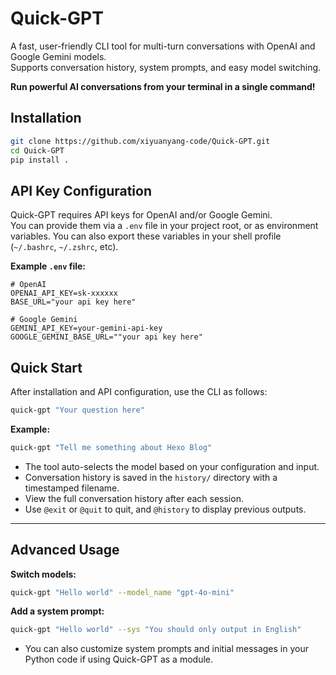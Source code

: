 # Quick-GPT

A fast, user-friendly CLI tool for multi-turn conversations with OpenAI and Google Gemini models.  
Supports conversation history, system prompts, and easy model switching.

**Run powerful AI conversations from your terminal in a single command!**


## Installation

```bash
git clone https://github.com/xiyuanyang-code/Quick-GPT.git
cd Quick-GPT
pip install .
```


## API Key Configuration

Quick-GPT requires API keys for OpenAI and/or Google Gemini.  
You can provide them via a `.env` file in your project root, or as environment variables. You can also export these variables in your shell profile (`~/.bashrc`, `~/.zshrc`, etc).

**Example `.env` file:**
```env
# OpenAI
OPENAI_API_KEY=sk-xxxxxx
BASE_URL="your api key here"

# Google Gemini
GEMINI_API_KEY=your-gemini-api-key
GOOGLE_GEMINI_BASE_URL=""your api key here"
```


## Quick Start

After installation and API configuration, use the CLI as follows:

```bash
quick-gpt "Your question here"
```

**Example:**
```bash
quick-gpt "Tell me something about Hexo Blog"
```

- The tool auto-selects the model based on your configuration and input.
- Conversation history is saved in the `history/` directory with a timestamped filename.
- View the full conversation history after each session.
- Use `@exit` or `@quit` to quit, and `@history` to display previous outputs.

---

## Advanced Usage

**Switch models:**
```bash
quick-gpt "Hello world" --model_name "gpt-4o-mini"
```

**Add a system prompt:**
```bash
quick-gpt "Hello world" --sys "You should only output in English"
```

- You can also customize system prompts and initial messages in your Python code if using Quick-GPT as a module.

